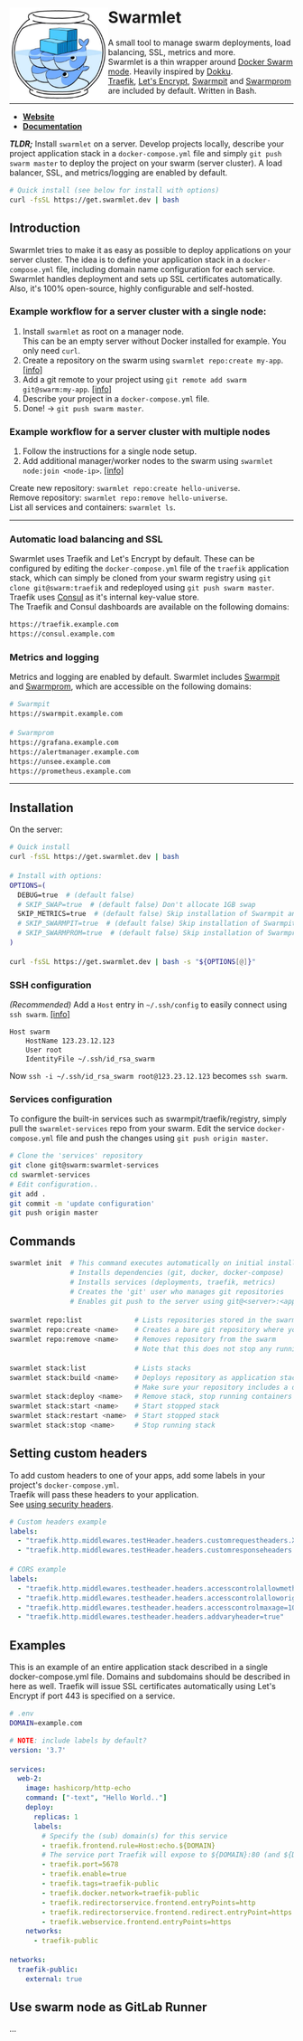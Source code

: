 <div>
  <img align="left" src="assets/logo-small.jpg" width="175" alt="logo" />
  <h1 align="left">Swarmlet</h1>
</div>

A small tool to manage swarm deployments, load balancing, SSL, metrics and more.  
Swarmlet is a thin wrapper around [Docker Swarm mode](https://docs.docker.com/engine/swarm/). Heavily inspired by [Dokku](http://dokku.viewdocs.io/dokku/).  
[Traefik](https://github.com/containous/traefik), [Let's Encrypt](https://letsencrypt.org), [Swarmpit](https://swarmpit.io) and [Swarmprom](https://github.com/stefanprodan/swarmprom) are included by default. Written in Bash.  

---

- **[Website](https://swarmlet.dev/docs/doc1)**  
- **[Documentation](https://swarmlet.dev/docs/doc1)**  

***TLDR;*** Install `swarmlet` on a server. Develop projects locally, describe your project application stack in a `docker-compose.yml` file and simply `git push swarm master` to deploy the project on your swarm (server cluster). A load balancer, SSL, and metrics/logging are enabled by default.  

```sh
# Quick install (see below for install with options)
curl -fsSL https://get.swarmlet.dev | bash
```

## Introduction
Swarmlet tries to make it as easy as possible to deploy applications on your server cluster. The idea is to define your application stack in a `docker-compose.yml` file, including domain name configuration for each service. Swarmlet handles deployment and sets up SSL certificates automatically. Also, it's 100% open-source, highly configurable and self-hosted.

### Example workflow for a server cluster with a single node:  
1. Install `swarmlet` as root on a manager node.  
This can be an empty server without Docker installed for example. You only need `curl`.  
2. Create a repository on the swarm using `swarmlet repo:create my-app`. [[info]](#swarm-repositories)
3. Add a git remote to your project using `git remote add swarm git@swarm:my-app`. [[info]](#setting-up-remotes)
4. Describe your project in a `docker-compose.yml` file.
5. Done! -> `git push swarm master`.

### Example workflow for a server cluster with multiple nodes
1. Follow the instructions for a single node setup.
2. Add additional manager/worker nodes to the swarm using `swarmlet node:join <node-ip>`. [[info]](#join-nodes)

Create new repository: `swarmlet repo:create hello-universe`.  
Remove repository: `swarmlet repo:remove hello-universe`.  
List all services and containers: `swarmlet ls`.  

---

### Automatic load balancing and SSL
Swarmlet uses Traefik and Let's Encrypt by default. These can be configured by editing the `docker-compose.yml` file of the `traefik` application stack, which can simply be cloned from your swarm registry using `git clone git@swarm:traefik` and redeployed using `git push swarm master`. Traefik uses [Consul](https://www.consul.io) as it's internal key-value store.  
The Traefik and Consul dashboards are available on the following domains:
```sh
https://traefik.example.com
https://consul.example.com
```

### Metrics and logging
Metrics and logging are enabled by default. Swarmlet includes [Swarmpit](https://swarmpit.io) and [Swarmprom](https://github.com/stefanprodan/swarmprom), which are accessible on the following domains:
```sh
# Swarmpit
https://swarmpit.example.com

# Swarmprom
https://grafana.example.com
https://alertmanager.example.com
https://unsee.example.com
https://prometheus.example.com
```

---

## Installation
On the server:
```sh
# Quick install
curl -fsSL https://get.swarmlet.dev | bash

# Install with options:
OPTIONS=(
  DEBUG=true  # (default false)
  # SKIP_SWAP=true  # (default false) Don't allocate 1GB swap
  SKIP_METRICS=true  # (default false) Skip installation of Swarmpit and Swarmprom
  # SKIP_SWARMPIT=true  # (default false) Skip installation of Swarmpit
  # SKIP_SWARMPROM=true  # (default false) Skip installation of Swarmprom
)

curl -fsSL https://get.swarmlet.dev | bash -s "${OPTIONS[@]}"
```

### SSH configuration
*(Recommended)* Add a `Host` entry in `~/.ssh/config` to easily connect using `ssh swarm`. [[info]](#ssh-config)  
```
Host swarm
    HostName 123.23.12.123
    User root
    IdentityFile ~/.ssh/id_rsa_swarm
```
Now `ssh -i ~/.ssh/id_rsa_swarm root@123.23.12.123` becomes `ssh swarm`.  

### Services configuration
To configure the built-in services such as swarmpit/traefik/registry, simply pull the `swarmlet-services` repo from your swarm. Edit the service `docker-compose.yml` file and push the changes using `git push origin master`.
```sh
# Clone the 'services' repository
git clone git@swarm:swarmlet-services 
cd swarmlet-services
# Edit configuration..
git add .
git commit -m 'update configuration'
git push origin master
```

## Commands
```sh
swarmlet init  # This command executes automatically on initial installation
               # Installs dependencies (git, docker, docker-compose)
               # Installs services (deployments, traefik, metrics)
               # Creates the 'git' user who manages git repositories
               # Enables git push to the server using git@<server>:<app>

swarmlet repo:list             # Lists repositories stored in the swarm
swarmlet repo:create <name>    # Creates a bare git repository where you can push to
swarmlet repo:remove <name>    # Removes repository from the swarm
                               # Note that this does not stop any running containers

swarmlet stack:list            # Lists stacks
swarmlet stack:build <name>    # Deploys repository as application stack in the swarm
                               # Make sure your repository includes a docker-compose.yml file
swarmlet stack:deploy <name>   # Remove stack, stop running containers and unmount volumes
swarmlet stack:start <name>    # Start stopped stack
swarmlet stack:restart <name>  # Start stopped stack
swarmlet stack:stop <name>     # Stop running stack
```

## Setting custom headers  
To add custom headers to one of your apps, add some labels in your project's `docker-compose.yml`.  
Traefik will pass these headers to your application.  
See [using security headers](https://docs.traefik.io/middlewares/headers/#using-security-headers).
```yml
# Custom headers example
labels:
  - "traefik.http.middlewares.testHeader.headers.customrequestheaders.X-Script-Name=test"
  - "traefik.http.middlewares.testHeader.headers.customresponseheaders.X-Custom-Response-Header=value"

# CORS example
labels:
  - "traefik.http.middlewares.testheader.headers.accesscontrolallowmethods=GET,OPTIONS,PUT"
  - "traefik.http.middlewares.testheader.headers.accesscontrolalloworigin=origin-list-or-null"
  - "traefik.http.middlewares.testheader.headers.accesscontrolmaxage=100"
  - "traefik.http.middlewares.testheader.headers.addvaryheader=true"
```

## Examples
This is an example of an entire application stack described in a single docker-compose.yml file. Domains and subdomains should be described in here as well. Traefik will issue SSL certificates automatically using Let's Encrypt if port 443 is specified on a service.
```sh
# .env
DOMAIN=example.com
```
```yml
# NOTE: include labels by default?
version: '3.7'

services:
  web-2:
    image: hashicorp/http-echo
    command: ["-text", "Hello World.."]
    deploy:
      replicas: 1
      labels:
        # Specify the (sub) domain(s) for this service
        - traefik.frontend.rule=Host:echo.${DOMAIN}
        # The service port Traefik will expose to ${DOMAIN}:80 (and ${DOMAIN}:443)
        - traefik.port=5678
        - traefik.enable=true
        - traefik.tags=traefik-public
        - traefik.docker.network=traefik-public
        - traefik.redirectorservice.frontend.entryPoints=http
        - traefik.redirectorservice.frontend.redirect.entryPoint=https
        - traefik.webservice.frontend.entryPoints=https
    networks:
      - traefik-public
  
networks:
  traefik-public:
    external: true
```

## Use swarm node as GitLab Runner
...
